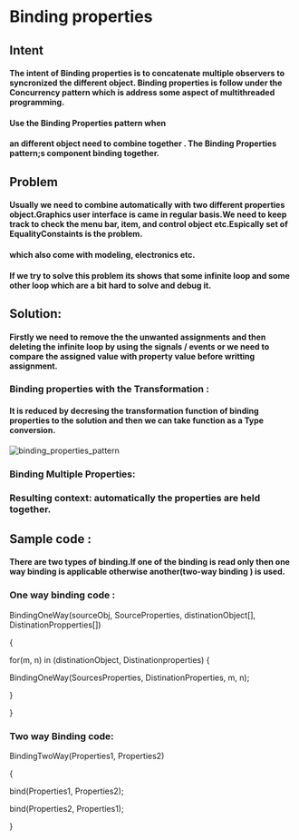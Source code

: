 # Binding properties

## Intent

#### The intent of Binding properties is to concatenate multiple observers to syncronized the different object. Binding properties is follow under the Concurrency pattern which is address some aspect of multithreaded programming.

#### Use the Binding Properties pattern when

#### an different object need to combine together . The Binding Properties pattern;s component binding together.

## Problem

#### Usually we need to combine automatically with two different properties object.Graphics user interface is came in regular basis.We need to keep track to check the menu bar, item, and control object etc.Espically set of EqualityConstaints is the problem.
#### which also come with modeling, electronics etc.

#### If we try to solve this problem its shows that some infinite loop and some other loop which are a bit hard to solve and debug it.

## Solution:

#### Firstly we need to remove the the unwanted assignments and then deleting the infinite loop by using the signals / events or we need to compare the assigned value with property value before writting assignment.

### Binding properties with the Transformation :

#### It is reduced by decresing the transformation function of binding properties to the solution and then we can take function as a Type conversion.

![binding_properties_pattern](https://cloud.githubusercontent.com/assets/26067522/24737610/c9e9c0cc-1ab1-11e7-9196-3c8641f62091.png)


### Binding Multiple Properties:

### Resulting context: automatically the properties are held together.


## Sample code :

#### There are two types of binding.If one of the binding is read only then one way binding is applicable otherwise another(two-way binding ) is used.


### One way binding code :

BindingOneWay(sourceObj, SourceProperties, distinationObject[], DistinationPropperties[])

{

for(m, n) in   (distinationObject, Distinationproperties)
{

   BindingOneWay(SourcesProperties, DistinationProperties, m, n);

}

}


### Two way Binding code:

BindingTwoWay(Properties1, Properties2)

{

bind(Properties1, Properties2);

bind(Properties2, Properties1);

}


